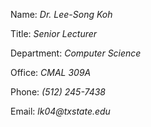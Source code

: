 Name: _Dr. Lee-Song Koh_

Title: _Senior Lecturer_

Department: _Computer Science_

Office: _CMAL 309A_

Phone: _(512) 245-7438_

Email: _lk04@txstate.edu_

